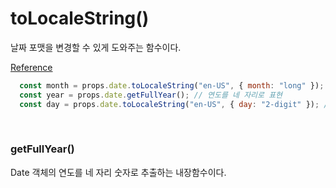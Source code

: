 # toLocaleString()

날짜 포맷을 변경할 수 있게 도와주는 함수이다.

[Reference](https://developer.mozilla.org/ko/docs/Web/JavaScript/Reference/Global_Objects/Array/toLocaleString)

```javascript
  const month = props.date.toLocaleString("en-US", { month: "long" });
  const year = props.date.getFullYear(); // 연도를 네 자리로 표현
  const day = props.date.toLocaleString("en-US", { day: "2-digit" }); // 날짜를 두 자리로 표현
```

<br>

### getFullYear()

Date 객체의 연도를 네 자리 숫자로 추출하는 내장함수이다.